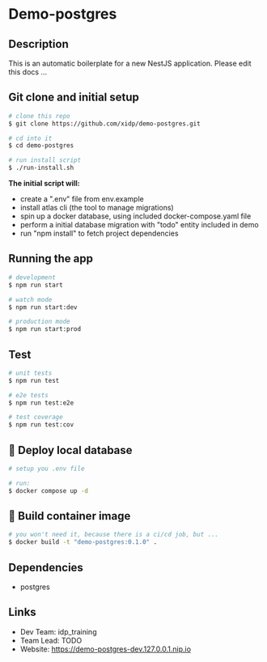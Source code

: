 # Demo-postgres

## Description

This is an automatic boilerplate for a new NestJS application.
Please edit this docs ...

## Git clone and initial setup

```sh
# clone this repo
$ git clone https://github.com/xidp/demo-postgres.git

# cd into it
$ cd demo-postgres

# run install script
$ ./run-install.sh
```

**The initial script will:**
- create a ".env" file from env.example
- install atlas cli (the tool to manage migrations) 
- spin up a docker database, using included docker-compose.yaml file
- perform a initial database migration with "todo" entity included in demo
- run "npm install" to fetch project dependencies


## Running the app

```bash
# development
$ npm run start

# watch mode
$ npm run start:dev

# production mode
$ npm run start:prod
```

## Test

```bash
# unit tests
$ npm run test

# e2e tests
$ npm run test:e2e

# test coverage
$ npm run test:cov
```

## :whale: Deploy local database

```sh
# setup you .env file

# run:
$ docker compose up -d
```

## :whale: Build container image

```sh
# you won't need it, because there is a ci/cd job, but ...
$ docker build -t "demo-postgres:0.1.0" .
```


## Dependencies

- postgres

## Links

- Dev Team: idp_training
- Team Lead: TODO
- Website: https://demo-postgres-dev.127.0.0.1.nip.io
